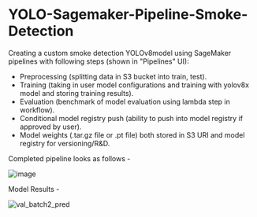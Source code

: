 # YOLO-Sagemaker-Pipeline-Smoke-Detection
 Creating a custom smoke detection YOLOv8model using SageMaker pipelines with following steps (shown in "Pipelines" UI):

 - Preprocessing (splitting data in S3 bucket into train, test).
 - Training (taking in user model configurations and training with yolov8x model and storing training results).
 - Evaluation (benchmark of model evaluation using lambda step in workflow).
 - Conditional model registry push (ability to push into model registry if approved by user).
 - Model weights (.tar.gz file or .pt file) both stored in S3 URI and model registry for versioning/R&D.

Completed pipeline looks as follows - 

![image](https://github.com/yasinda-s/YOLO-Sagemaker-Pipeline-Smoke-Detection/assets/60426941/d1859d82-38de-4f47-91bd-d2f57c57d514)


Model Results - 

![val_batch2_pred](https://github.com/yasinda-s/Object-Detection-YOLO-SageMaker-Pipeline/assets/60426941/216c13fe-e162-4cc1-81df-e5c15dc706c7)

